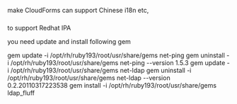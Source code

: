 make CloudForms can support Chinese i18n etc,

###

to support Redhat IPA 

you need update and install following gem

gem update -i /opt/rh/ruby193/root/usr/share/gems net-ping
gem uninstall -i /opt/rh/ruby193/root/usr/share/gems net-ping --version 1.5.3
gem update -i /opt/rh/ruby193/root/usr/share/gems net-ldap
gem uninstall -i /opt/rh/ruby193/root/usr/share/gems net-ldap --version 0.2.20110317223538
gem install -i /opt/rh/ruby193/root/usr/share/gems ldap_fluff



